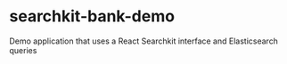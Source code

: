 # searchkit-bank-demo
Demo application that uses a React Searchkit interface and Elasticsearch queries

